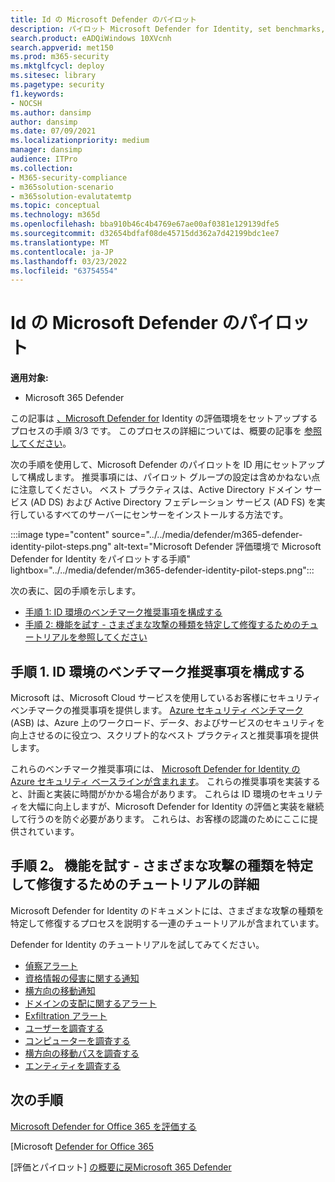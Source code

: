 ```yaml
---
title: Id の Microsoft Defender のパイロット
description: パイロット Microsoft Defender for Identity, set benchmarks, take tutorials on reconnaissance, 侵害された資格情報, 横方向の動き, ドメインの支配, および外用アラート, とりわけ.
search.product: eADQiWindows 10XVcnh
search.appverid: met150
ms.prod: m365-security
ms.mktglfcycl: deploy
ms.sitesec: library
ms.pagetype: security
f1.keywords:
- NOCSH
ms.author: dansimp
author: dansimp
ms.date: 07/09/2021
ms.localizationpriority: medium
manager: dansimp
audience: ITPro
ms.collection:
- M365-security-compliance
- m365solution-scenario
- m365solution-evalutatemtp
ms.topic: conceptual
ms.technology: m365d
ms.openlocfilehash: bba910b46c4b4769e67ae00af0381e129139dfe5
ms.sourcegitcommit: d32654bdfaf08de45715dd362a7d42199bdc1ee7
ms.translationtype: MT
ms.contentlocale: ja-JP
ms.lasthandoff: 03/23/2022
ms.locfileid: "63754554"
---
```

# <a name="pilot-microsoft-defender-for-identity"></a>Id の Microsoft Defender のパイロット


**適用対象:**
- Microsoft 365 Defender

この記事は [、Microsoft Defender for](eval-defender-identity-overview.md) Identity の評価環境をセットアップするプロセスの手順 3/3 です。 このプロセスの詳細については、概要の記事を [参照してください](eval-defender-identity-overview.md)。

次の手順を使用して、Microsoft Defender のパイロットを ID 用にセットアップして構成します。 推奨事項には、パイロット グループの設定は含めかねない点に注意してください。 ベスト プラクティスは、Active Directory ドメイン サービス (AD DS) および Active Directory フェデレーション サービス (AD FS) を実行しているすべてのサーバーにセンサーをインストールする方法です。

:::image type="content" source="../../media/defender/m365-defender-identity-pilot-steps.png" alt-text="Microsoft Defender 評価環境で Microsoft Defender for Identity をパイロットする手順" lightbox="../../media/defender/m365-defender-identity-pilot-steps.png":::

次の表に、図の手順を示します。

- [手順 1: ID 環境のベンチマーク推奨事項を構成する](#step-1-configure-benchmark-recommendations-for-your-identity-environment)
- [手順 2: 機能を試す - さまざまな攻撃の種類を特定して修復するためのチュートリアルを参照してください ](#step-2-try-out-capabilities--walk-through-tutorials-for-identifying-and-remediating-different-attack-types)

## <a name="step-1-configure-benchmark-recommendations-for-your-identity-environment"></a>手順 1. ID 環境のベンチマーク推奨事項を構成する

Microsoft は、Microsoft Cloud サービスを使用しているお客様にセキュリティ ベンチマークの推奨事項を提供します。 [Azure セキュリティ ベンチマーク](/security/benchmark/azure/overview) (ASB) は、Azure 上のワークロード、データ、およびサービスのセキュリティを向上させるのに役立つ、スクリプト的なベスト プラクティスと推奨事項を提供します。

これらのベンチマーク推奨事項には、 [Microsoft Defender for Identity の Azure セキュリティ ベースラインが含まれます](/security/benchmark/azure/baselines/defender-for-identity-security-baseline)。 これらの推奨事項を実装すると、計画と実装に時間がかかる場合があります。 これらは ID 環境のセキュリティを大幅に向上しますが、Microsoft Defender for Identity の評価と実装を継続して行うのを防ぐ必要があります。 これらは、お客様の認識のためにここに提供されています。

## <a name="step-2-try-out-capabilities--walk-through-tutorials-for-identifying-and-remediating-different-attack-types"></a>手順 2。 機能を試す - さまざまな攻撃の種類を特定して修復するためのチュートリアルの詳細

Microsoft Defender for Identity のドキュメントには、さまざまな攻撃の種類を特定して修復するプロセスを説明する一連のチュートリアルが含まれています。

Defender for Identity のチュートリアルを試してみてください。
- [偵察アラート](/defender-for-identity/reconnaissance-alerts)
- [資格情報の侵害に関する通知](/defender-for-identity/compromised-credentials-alerts)
- [横方向の移動通知](/defender-for-identity/lateral-movement-alerts)
- [ドメインの支配に関するアラート](/defender-for-identity/domain-dominance-alerts)
- [Exfiltration アラート](/defender-for-identity/exfiltration-alerts)
- [ユーザーを調査する](/defender-for-identity/investigate-a-user)
- [コンピューターを調査する](/defender-for-identity/investigate-a-computer)
- [横方向の移動パスを調査する](/defender-for-identity/investigate-lateral-movement-path)
- [エンティティを調査する](/defender-for-identity/investigate-entity)

## <a name="next-steps"></a>次の手順

[Microsoft Defender for Office 365 を評価する](eval-defender-office-365-overview.md)

[Microsoft [Defender for Office 365](eval-defender-office-365-overview.md)

[評価とパイロット] [の概要に戻Microsoft 365 Defender](eval-overview.md)